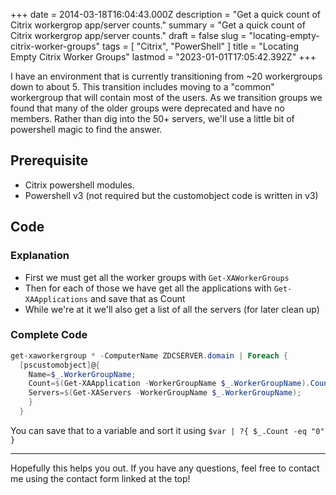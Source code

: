 +++
date = 2014-03-18T16:04:43.000Z
description = "Get a quick count of Citrix workergrop app/server counts."
summary = "Get a quick count of Citrix workergrop app/server counts."
draft = false
slug = "locating-empty-citrix-worker-groups"
tags = [ "Citrix", "PowerShell" ]
title = "Locating Empty Citrix Worker Groups"
lastmod = "2023-01-01T17:05:42.392Z"
+++


I have an environment that is currently transitioning from ~20 workergroups down
to about 5. This transition includes moving to a "common" workergroup that will
contain most of the users. As we transition groups we found that many of the
older groups were deprecated and have no members. Rather than dig into the 50+
servers, we'll use a little bit of powershell magic to find the answer.

## Prerequisite

* Citrix powershell modules.
* Powershell v3 (not required but the customobject code is written in v3)

## Code

### Explanation

* First we must get all the worker groups with `Get-XAWorkerGroups`
* Then for each of those we have get all the applications with
  `Get-XAApplications` and save that as Count
* While we're at it we'll also get a list of all the servers (for later clean
  up)

### Complete Code

```powershell
get-xaworkergroup * -ComputerName ZDCSERVER.domain | Foreach {
  [pscustomobject]@{
    Name=$_.WorkerGroupName;
    Count=$(Get-XAApplication -WorkerGroupName $_.WorkerGroupName).Count;
    Servers=$(Get-XAServers -WorkerGroupName $_.WorkerGroupName);
    }
  }
```

You can save that to a variable and sort it using ```$var | ?{ $_.Count -eq "0" }```

---

Hopefully this helps you out. If you have any questions, feel free to contact me using the contact form linked at the top!
